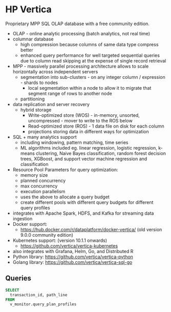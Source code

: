 # HP Vertica

Proprietary MPP SQL OLAP database with a free community edition.

- OLAP - online analytic processing (batch analytics, not real time)
- columnar database
  - high compression because columns of same data type compress better
  - enhanced query performance for well targeted sequential queries due to column read skipping at the expense of single record retrieval
- MPP - massively parallel processing architecture allows to scale horizontally across independent servers
  - segmentation into sub-clusters - on any integer column / expression - shards to nodes
    - local segmentation within a node to allow it to migrate that segment range of rows to another node
  - partitioning
- data replication and server recovery
  - hybrid storage
    - Write-optimized store (WOS) - in-memory, unsorted, uncompressed - mover to write to the ROS below
    - Read-optimized store (ROS) - 1 data file on disk for each column
    - projections storing data in different ways for optimization
- SQL + many analytics support
  - including windowing, pattern matching, time series
  - ML algorithms included eg. linear regression, logistic regression, k-means clustering, Naive Bayes classification,
    random forest decision trees, XGBoost, and support vector machine regression and classification
- Resource Pool Parameters for query optimization:
  - memory size
  - planned concurrency
  - max concurrency
  - execution parallelism
  - uses the above to allocate a query budget
  - create different pools with different query budgets for different query profiles
- integrates with Apache Spark, HDFS, and Kafka for streaming data ingestion
- Docker support:
  - <https://hub.docker.com/r/dataplatform/docker-vertica/> (old version 9.0.0 community edition)
- Kubernetes support: (version 10.1.1 onwards)
  - <https://github.com/vertica/vertica-kubernetes>
- also integrates with Grafana, Helm, Go, and Distributed R
- Python library: <https://github.com/vertica/vertica-python>
- Golang library: <https://github.com/vertica/vertica-sql-go>

## Queries

```sql
SELECT
  transaction_id, path_line
FROM
  v_monitor.query_plan_profiles
```
